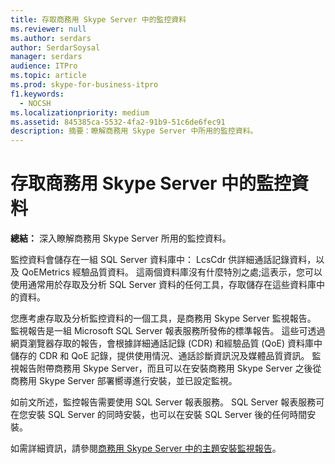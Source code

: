 ```yaml
---
title: 存取商務用 Skype Server 中的監控資料
ms.reviewer: null
ms.author: serdars
author: SerdarSoysal
manager: serdars
audience: ITPro
ms.topic: article
ms.prod: skype-for-business-itpro
f1.keywords:
  - NOCSH
ms.localizationpriority: medium
ms.assetid: 845385ca-5532-4fa2-91b9-51c6de6fec91
description: 摘要：瞭解商務用 Skype Server 中所用的監控資料。
---
```


# <a name="access-monitoring-data-in-skype-for-business-server"></a>存取商務用 Skype Server 中的監控資料
 
**總結：** 深入瞭解商務用 Skype Server 所用的監控資料。
  
監控資料會儲存在一組 SQL Server 資料庫中： LcsCdr 供詳細通話記錄資料，以及 QoEMetrics 經驗品質資料。 這兩個資料庫沒有什麼特別之處;這表示，您可以使用通常用於存取及分析 SQL Server 資料的任何工具，存取儲存在這些資料庫中的資料。
  
您應考慮存取及分析監控資料的一個工具，是商務用 Skype Server 監視報告。 監視報告是一組 Microsoft SQL Server 報表服務所發佈的標準報告。 這些可透過網頁瀏覽器存取的報告，會根據詳細通話記錄 (CDR) 和經驗品質 (QoE) 資料庫中儲存的 CDR 和 QoE 記錄，提供使用情況、通話診斷資訊況及媒體品質資訊。 監視報告附帶商務用 Skype Server，而且可以在安裝商務用 Skype Server 之後從商務用 Skype Server 部署嚮導進行安裝，並已設定監視。
  
如前文所述，監控報告需要使用 SQL Server 報表服務。 SQL Server 報表服務可在您安裝 SQL Server 的同時安裝，也可以在安裝 SQL Server 後的任何時間安裝。
  
如需詳細資訊，請參閱[商務用 Skype Server 中的主題安裝監視報告](../../deploy/deploy-monitoring/install-monitoring-reports.md)。
  

